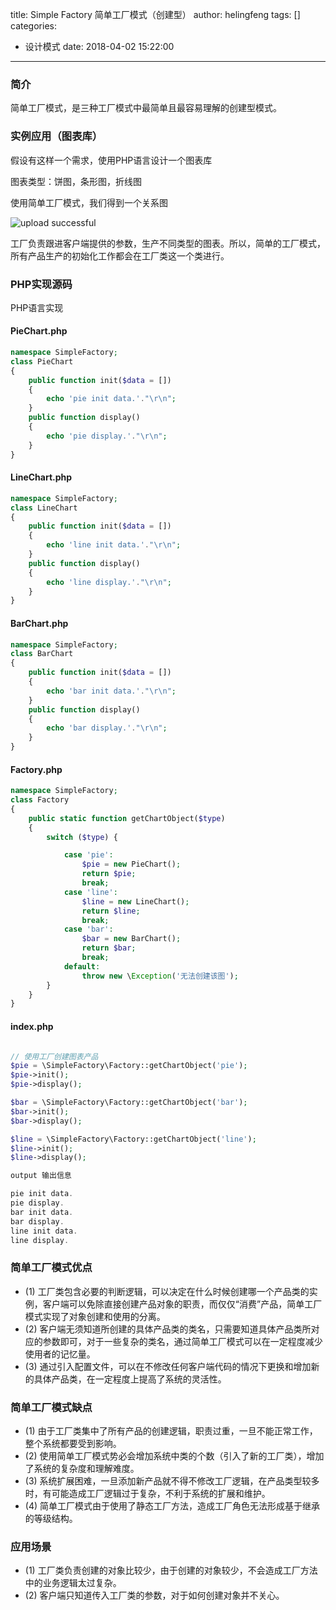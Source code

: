 title: Simple Factory 简单工厂模式（创建型）
author: helingfeng
tags: []
categories:
  - 设计模式
date: 2018-04-02 15:22:00
---
### 简介

简单工厂模式，是三种工厂模式中最简单且最容易理解的创建型模式。

### 实例应用（图表库）

假设有这样一个需求，使用PHP语言设计一个图表库

图表类型：饼图，条形图，折线图

使用简单工厂模式，我们得到一个关系图


![upload successful](/images/pasted-1.png)

工厂负责跟进客户端提供的参数，生产不同类型的图表。所以，简单的工厂模式，所有产品生产的初始化工作都会在工厂类这一个类进行。

### PHP实现源码

PHP语言实现

#### PieChart.php
```php
namespace SimpleFactory;
class PieChart
{
    public function init($data = [])
    {
        echo 'pie init data.'."\r\n";
    }
    public function display()
    {
        echo 'pie display.'."\r\n";
    }
}
```

#### LineChart.php
```php
namespace SimpleFactory;
class LineChart
{
    public function init($data = [])
    {
        echo 'line init data.'."\r\n";
    }
    public function display()
    {
        echo 'line display.'."\r\n";
    }
}
```

#### BarChart.php
```php
namespace SimpleFactory;
class BarChart
{
    public function init($data = [])
    {
        echo 'bar init data.'."\r\n";
    }
    public function display()
    {
        echo 'bar display.'."\r\n";
    }
}
```

#### Factory.php
```php
namespace SimpleFactory;
class Factory
{
    public static function getChartObject($type)
    {
        switch ($type) {

            case 'pie':
                $pie = new PieChart();
                return $pie;
                break;
            case 'line':
                $line = new LineChart();
                return $line;
                break;
            case 'bar':
                $bar = new BarChart();
                return $bar;
                break;
            default:
                throw new \Exception('无法创建该图');
        }
    }
}
```

#### index.php
```php

// 使用工厂创建图表产品
$pie = \SimpleFactory\Factory::getChartObject('pie');
$pie->init();
$pie->display();

$bar = \SimpleFactory\Factory::getChartObject('bar');
$bar->init();
$bar->display();

$line = \SimpleFactory\Factory::getChartObject('line');
$line->init();
$line->display();

output 输出信息

pie init data.
pie display.
bar init data.
bar display.
line init data.
line display.
```

### 简单工厂模式优点

- (1) 工厂类包含必要的判断逻辑，可以决定在什么时候创建哪一个产品类的实例，客户端可以免除直接创建产品对象的职责，而仅仅“消费”产品，简单工厂模式实现了对象创建和使用的分离。
- (2) 客户端无须知道所创建的具体产品类的类名，只需要知道具体产品类所对应的参数即可，对于一些复杂的类名，通过简单工厂模式可以在一定程度减少使用者的记忆量。
- (3) 通过引入配置文件，可以在不修改任何客户端代码的情况下更换和增加新的具体产品类，在一定程度上提高了系统的灵活性。
 

### 简单工厂模式缺点

- (1) 由于工厂类集中了所有产品的创建逻辑，职责过重，一旦不能正常工作，整个系统都要受到影响。
- (2) 使用简单工厂模式势必会增加系统中类的个数（引入了新的工厂类），增加了系统的复杂度和理解难度。
- (3) 系统扩展困难，一旦添加新产品就不得不修改工厂逻辑，在产品类型较多时，有可能造成工厂逻辑过于复杂，不利于系统的扩展和维护。
- (4) 简单工厂模式由于使用了静态工厂方法，造成工厂角色无法形成基于继承的等级结构。

### 应用场景

- (1) 工厂类负责创建的对象比较少，由于创建的对象较少，不会造成工厂方法中的业务逻辑太过复杂。
- (2) 客户端只知道传入工厂类的参数，对于如何创建对象并不关心。